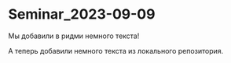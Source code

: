 # Seminar_2023-09-09

Мы добавили в ридми немного текста!

А теперь добавили немного текста из локального репозитория.